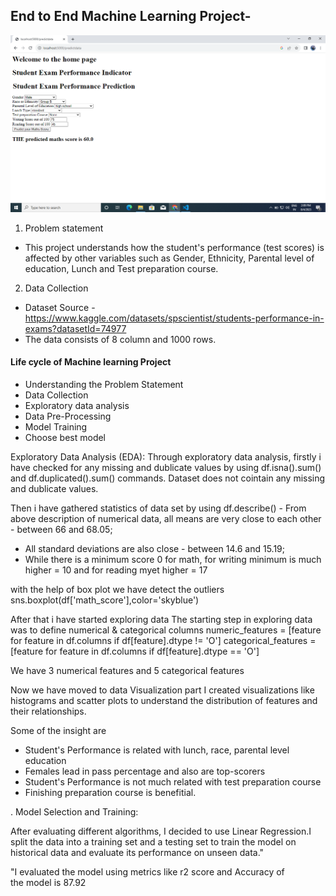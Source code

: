 ## End to End Machine Learning Project-

![Alt text](<Screenshot (5).png>)

1) Problem statement
- This project understands how the student's performance (test scores) is affected by other variables such as Gender, Ethnicity, Parental level of education, Lunch and Test preparation course.


2) Data Collection
- Dataset Source - https://www.kaggle.com/datasets/spscientist/students-performance-in-exams?datasetId=74977
- The data consists of 8 column and 1000 rows.

#### Life cycle of Machine learning Project

- Understanding the Problem Statement
- Data Collection
- Exploratory data analysis
- Data Pre-Processing
- Model Training
- Choose best model

Exploratory Data Analysis (EDA): 
Through exploratory data analysis, 
 firstly i have checked for any missing and dublicate values by using df.isna().sum() and df.duplicated().sum() commands. Dataset does not cointain any missing and dublicate values.

Then i have gathered statistics of data set by using df.describe() -
From above description of numerical data, all means are very close to each other - between 66 and 68.05;
- All standard deviations are also close - between 14.6 and 15.19;
- While there is a minimum score  0 for math, for writing minimum is much higher = 10 and for reading myet higher = 17 

with the help of box plot we have detect the outliers 
sns.boxplot(df['math_score'],color='skyblue')

After that i have started exploring data
The starting step in exploring data was to define numerical & categorical columns
numeric_features = [feature for feature in df.columns if df[feature].dtype != 'O']
categorical_features = [feature for feature in df.columns if df[feature].dtype == 'O']

We have 3 numerical features and 5 categorical features

Now we have moved to data Visualization part
I created visualizations like histograms and scatter plots to understand the distribution of features and their relationships.

Some of the insight are
- Student's Performance is related with lunch, race, parental level education
- Females lead in pass percentage and also are top-scorers
- Student's Performance is not much related with test preparation course
- Finishing preparation course is benefitial.

. Model Selection and Training:

After evaluating different algorithms, I decided to use Linear Regression.I split the data into a training set and a testing set to train the model on historical data and evaluate its performance on unseen data."

"I evaluated the model using metrics like r2 score and
Accuracy of the model is 87.92
